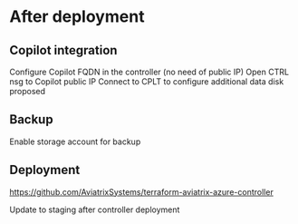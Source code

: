 # After deployment

## Copilot integration
Configure Copilot FQDN in the controller (no need of public IP)
Open CTRL nsg to Copilot public IP
Connect to CPLT to configure additional data disk proposed

## Backup
Enable storage account for backup

## Deployment
https://github.com/AviatrixSystems/terraform-aviatrix-azure-controller

Update to staging after controller deployment
